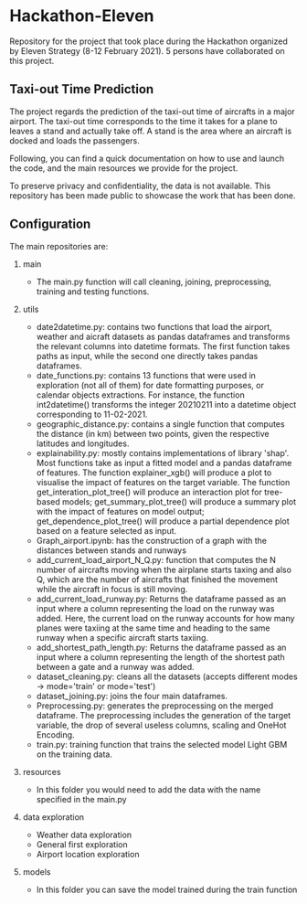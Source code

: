 # Hackathon-Eleven

 Repository for the project that took place during the Hackathon organized by Eleven Strategy (8-12 February 2021). 5 persons have collaborated on this project.


## Taxi-out Time Prediction

The project regards the prediction of the taxi-out time of aircrafts in a major airport. The taxi-out time corresponds to the time it takes for a plane to leaves a stand and actually take off. A stand is the area where an aircraft is docked and loads the passengers.

Following, you can find a quick documentation on how to use and launch the code, and the main resources we provide for the project.

To preserve privacy and confidentiality, the data is not available. This repository has been made public to showcase the work that has been done.



## Configuration

The main repositories are:

1. main

    * The main.py function will call cleaning, joining, preprocessing, training and testing functions.

2. utils

    * date2datetime.py: contains two functions that load the airport, weather and
      aicraft datasets as pandas dataframes and transforms the relevant columns into
      datetime formats. The first function takes paths as input, while the second
      one directly takes pandas dataframes.
    * date_functions.py: contains 13 functions that were used in exploration (not
      all of them) for date formatting purposes, or calendar objects extractions.
      For instance, the function int2datetime() transforms the integer 20210211 into
      a datetime object corresponding to 11-02-2021.
    * geographic_distance.py: contains a single function that computes the distance
      (in km) between two points, given the respective latitudes and longitudes.
    * explainability.py: mostly contains implementations of library 'shap'. Most
      functions take as input a fitted model and a pandas dataframe of features.
      The function explainer_xgb() will produce a plot to visualise the impact of
      features on the target variable. The function get_interation_plot_tree()
      will produce an interaction plot for tree-based models;  get_summary_plot_tree()
      will produce a summary plot with the impact of features on model output;
      get_dependence_plot_tree() will produce a partial dependence plot based on
      a feature selected as input.
    * Graph_airport.ipynb: has the construction of a graph with the distances between stands and runways
    * add_current_load_airport_N_Q.py: function that computes the N number of aircrafts moving 
        when the airplane starts taxing and also Q, which are 
        the number of aircrafts that finished the movement while 
        the aircraft in focus is still moving.
    * add_current_load_runway.py: Returns the dataframe passed as an input where
        a column representing the load on the runway was added.
        Here, the current load on the runway accounts for how many
        planes were taxiing at the same time and heading to the same
        runway when a specific aircraft starts taxiing.
    * add_shortest_path_length.py: Returns the dataframe passed as an input where
        a column representing the length of the shortest path between a gate and a runway was added.
    * dataset_cleaning.py: cleans all the datasets (accepts different modes -> mode='train' or mode='test')
    * dataset_joining.py: joins the four main dataframes.
    * Preprocessing.py: generates the preprocessing on the merged dataframe. The preprocessing includes the generation of the target   variable, the drop of several useless columns, scaling and OneHot Encoding.
    * train.py: training function that trains the selected model Light GBM on the training data.
    
3. resources
    * In this folder you would need to add the data with the name specified in the main.py
  
4. data exploration
    * Weather data exploration
    * General first exploration
    * Airport location exploration

5. models
    * In this folder you can save the model trained during the train function
